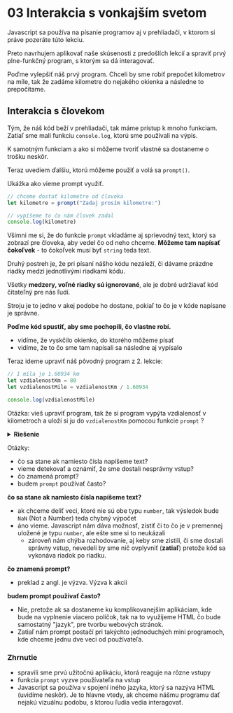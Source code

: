 # 03 Interakcia s vonkajším svetom

Javascript sa používa na písanie programov aj v prehliadači, v ktorom si práve pozeráte túto lekciu.

Preto navrhujem aplikovať naše skúsenosti z predošlích lekcií a spraviť prvý plne-funkčný program, s ktorým sa dá interagovať.


Poďme vylepšiť náš prvý program. Chceli by sme robiť prepočet kilometrov na míle, tak že zadáme kilometre do nejakého okienka a následne to prepočítame.


## Interakcia s človekom

Tým, že náš kód beží v prehliadači, tak máme prístup k mnoho funkciam. Zatiaľ sme mali funkciu `console.log`, ktorú sme používali na výpis.

K samotným funkciam a ako si môžeme tvoriť vlastné sa dostaneme o trošku neskôr.

Teraz uvediem ďalšiu, ktorú môžeme použiť a volá sa `prompt()`.

Ukážka ako vieme prompt využiť.

```js
// chceme dostať kilometre od človeka
let kilometre = prompt("Zadaj prosím kilometre:")

// vypíšeme to čo nám človek zadal
console.log(kilometre)
```

Všimni me si, že do funkcie `prompt` vkladáme aj sprievodný text, ktorý sa zobrazí pre človeka, aby vedel čo od neho chceme. **Môžeme tam napísať čokoľvek** - to čokoľvek musí byť `string` teda text.


Druhý postreh je, že pri písaní nášho kódu nezáleží, či dávame prázdne riadky medzi jednotlivými riadkami kódu.

Všetky **medzery, voľné riadky sú ignorované**, ale je dobré udržiavať kód čitateľný pre nás ľudí.

Stroju je to jedno v akej podobe ho dostane, pokiaľ to čo je v kóde napísane je správne.

**Poďme kód spustiť, aby sme pochopili, čo vlastne robí.**
- vidíme, že vyskčilo okienko, do ktorého môžeme písať
- vidíme, že to čo sme tam napísali sa následne aj vypísalo

Teraz ideme upraviť náš pôvodný program z 2. lekcie:

```js
// 1 míla je 1.60934 km
let vzdialenostKm = 80
let vzdialenostMile = vzdialenostKm / 1.60934

console.log(vzdialenostMile)
```

Otázka: vieš upraviť program, tak že si program vypýta vzdialenosť v kilometroch a uloží si ju do  `vzdialenostKm` pomocou funkcie `prompt` ?


<details>
<summary><strong>Riešenie</strong></summary>

```js
// 1 míla je 1.60934 km
let vzdialenostKm = prompt("Zadaj vzdialenosť v km")
let vzdialenostMile = vzdialenostKm / 1.60934

console.log(vzdialenostMile)
```
</details>

Otázky:

- čo sa stane ak namiesto čísla napíšeme text?
- vieme detekovať a oznámiť, že sme dostali nesprávny vstup?
- čo znamená prompt?
- budem `prompt` používať často?


**čo sa stane ak namiesto čísla napíšeme text?**

- ak chceme deliť veci, ktoré nie sú obe typu `number`, tak výsledok bude `NaN` (Not a Number) teda chybný výpočet
- áno vieme. Javascript nám dáva možnosť, zistiť či to čo je v premennej uložené je typu `number`, ale ešte sme si to neukázali
	- zároveň nám chýba rozhodovanie, aj keby sme zistili, či sme dostali správny vstup, nevedeli by sme nič ovplyvniť (**zatiaľ**) pretože kód sa vykonáva riadok po riadku.


**čo znamená prompt?**

- preklad z angl. je výzva. Výzva k akcii

**budem prompt používať často?**

- Nie, pretože ak sa dostaneme ku komplikovanejším aplikáciam, kde bude na vyplnenie viacero políčok, tak na to využijeme HTML čo bude samostatný "jazyk", pre tvorbu webových stránok.
- Zatiaľ nám prompt postačí pri takýchto jednoduchých mini programoch, kde chceme jednu dve veci od používateľa.

### Zhrnutie

- spravili sme prvú užitočnú aplikáciu, ktorá reaguje na rôzne vstupy
- funkcia `prompt` vyzve používateľa na vstup
- Javascript sa používa v spojení iného jazyka, ktorý sa nazýva HTML (uvidíme neskôr). Je to hlavne vtedy, ak chceme nášmu programu dať nejakú vizuálnu podobu, s ktorou ľudia vedia interagovať.